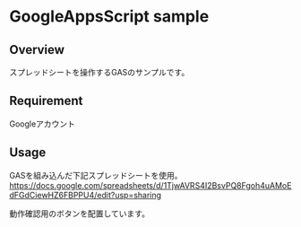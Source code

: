 # GoogleAppsScript sample

## Overview
スプレッドシートを操作するGASのサンプルです。

## Requirement
Googleアカウント

## Usage
GASを組み込んだ下記スプレッドシートを使用。
https://docs.google.com/spreadsheets/d/1TjwAVRS4I2BsvPQ8Fgoh4uAMoEdFGdCiewHZ6FBPPU4/edit?usp=sharing

動作確認用のボタンを配置しています。

